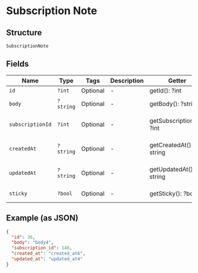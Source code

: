 
# Subscription Note

## Structure

`SubscriptionNote`

## Fields

| Name | Type | Tags | Description | Getter | Setter |
|  --- | --- | --- | --- | --- | --- |
| `id` | `?int` | Optional | - | getId(): ?int | setId(?int id): void |
| `body` | `?string` | Optional | - | getBody(): ?string | setBody(?string body): void |
| `subscriptionId` | `?int` | Optional | - | getSubscriptionId(): ?int | setSubscriptionId(?int subscriptionId): void |
| `createdAt` | `?string` | Optional | - | getCreatedAt(): ?string | setCreatedAt(?string createdAt): void |
| `updatedAt` | `?string` | Optional | - | getUpdatedAt(): ?string | setUpdatedAt(?string updatedAt): void |
| `sticky` | `?bool` | Optional | - | getSticky(): ?bool | setSticky(?bool sticky): void |

## Example (as JSON)

```json
{
  "id": 36,
  "body": "body4",
  "subscription_id": 146,
  "created_at": "created_at6",
  "updated_at": "updated_at4"
}
```


